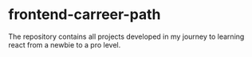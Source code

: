 # frontend-carreer-path
The repository contains all projects developed in my journey to learning react from a newbie to a pro level. 
